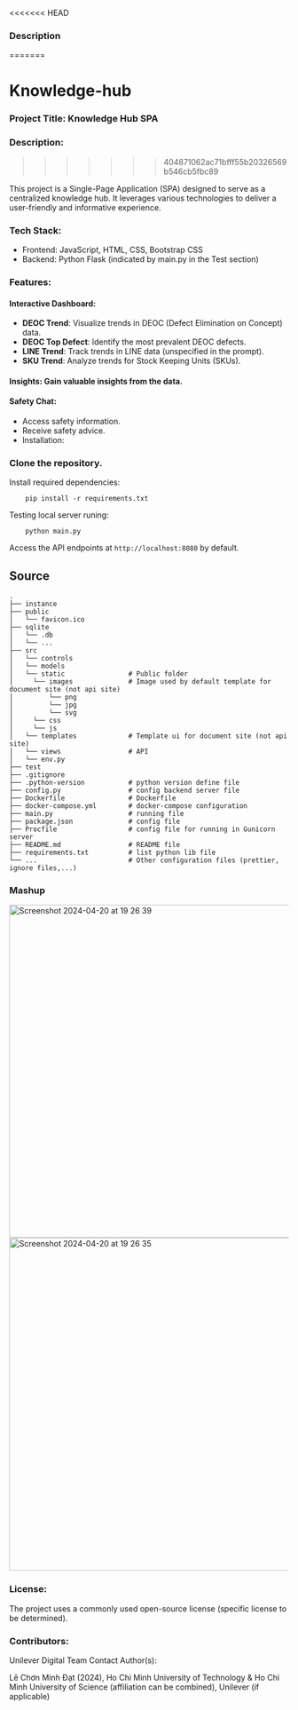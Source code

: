 <<<<<<< HEAD
### Description
=======
# Knowledge-hub
### Project Title: Knowledge Hub SPA

### Description:
>>>>>>> 404871062ac71bfff55b20326569b546cb5fbc89

This project is a Single-Page Application (SPA) designed to serve as a centralized knowledge hub. 
It leverages various technologies to deliver a user-friendly and informative experience.

### Tech Stack:

- Frontend: JavaScript, HTML, CSS, Bootstrap CSS
- Backend: Python Flask (indicated by main.py in the Test section)

### Features:

#### Interactive Dashboard:
- **DEOC Trend**: Visualize trends in DEOC (Defect Elimination on Concept) data.
- **DEOC Top Defect**: Identify the most prevalent DEOC defects.
- **LINE Trend**: Track trends in LINE data (unspecified in the prompt).
- **SKU Trend**: Analyze trends for Stock Keeping Units (SKUs).

#### Insights: Gain valuable insights from the data.
#### Safety Chat:
- Access safety information.
- Receive safety advice.
- Installation:

### Clone the repository.
Install required dependencies: 

        pip install -r requirements.txt
    
Testing local server runing:

        python main.py

Access the API endpoints at `http://localhost:8080` by default.

## Source
```
.
├── instance
├── public
│   └── favicon.ico
├── sqlite
│   └── .db
│   └── ...
├── src
│   └── controls
│   └── models
│   └── static                # Public folder
│     └── images              # Image used by default template for document site (not api site)
│         └── png
│         └── jpg
│         └── svg
│     └── css
│     └── js
│   └── templates             # Template ui for document site (not api site)
│   └── views                 # API
│   └── env.py
├── test
├── .gitignore
├── .python-version           # python version define file
├── config.py                 # config backend server file
├── Dockerfile                # Dockerfile
├── docker-compose.yml        # docker-compose configuration
├── main.py                   # running file
├── package.json              # config file
├── Procfile                  # config file for running in Gunicorn server
├── README.md                 # README file
├── requirements.txt          # list python lib file
└── ...                       # Other configuration files (prettier, ignore files,...)
```

### Mashup

<img width="600" alt="Screenshot 2024-04-20 at 19 26 39" src="https://github.com/Unilever-Digital/deoc-dashboard-hcl/assets/93373784/f25ecbcc-a5a7-4d56-b8e9-63612b127baf">

<img width="600" alt="Screenshot 2024-04-20 at 19 26 35" src="https://github.com/Unilever-Digital/deoc-dashboard-hcl/assets/93373784/7fc9070c-5b74-4a76-a665-1f0e1607219b">

### License:

The project uses a commonly used open-source license (specific license to be determined).

### Contributors:

Unilever Digital Team
Contact Author(s):

Lê Chơn Minh Đạt (2024), Ho Chi Minh University of Technology & Ho Chi Minh University of Science (affiliation can be combined), Unilever (if applicable)
